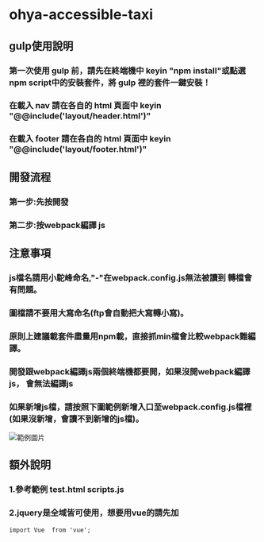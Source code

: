 # ohya-accessible-taxi
## gulp使用說明
### 第一次使用 gulp 前，請先在終端機中 keyin "npm install"或點選npm script中的安裝套件，將 gulp 裡的套件一鍵安裝！
### 在載入 nav 請在各自的 html 頁面中 keyin "@@include('layout/header.html')"
### 在載入 footer 請在各自的 html 頁面中 keyin "@@include('layout/footer.html')"
## 開發流程
### 第一步:先按開發
### 第二步:按webpack編譯 js

## 注意事項

### js檔名請用小駝峰命名,"-"在webpack.config.js無法被讀到 轉檔會有問題。
### 圖檔請不要用大寫命名(ftp會自動把大寫轉小寫)。
### 原則上建議載套件盡量用npm載，直接抓min檔會比較webpack難編譯。
### 開發跟webpack編譯js兩個終端機都要開，如果沒開webpack編譯js， 會無法編譯js
### 如果新增js檔，請按照下圖範例新增入口至webpack.config.js檔裡(如果沒新增，會讀不到新增的js檔)。
![範例圖片](/dev/images/mdEx1.png)

## 額外說明
### 1.參考範例 test.html scripts.js
### 2.jquery是全域皆可使用，想要用vue的請先加
``` 
import Vue  from 'vue';
``` 




